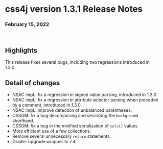 # css4j version 1.3.1 Release Notes

### February 15, 2022

<br/>

## Highlights

This release fixes several bugs, including two regressions introduced in 1.3.0.


## Detail of changes

- NSAC impl.: fix a regression in signed value parsing, introduced in 1.3.0.
- NSAC impl.: fix a regression in attribute selector parsing when preceded by a
  comment, introduced in 1.3.0.
- NSAC impl.: improve detection of unbalanced parentheses.
- CSSOM: fix a bug decomposing and serializing the `background` shorthand.
- CSSOM: fix a bug in the minified serialization of `calc()` values.
- More efficient use of a few collections.
- Remove several unnecessary `return` statements.
- Gradle: upgrade wrapper to 7.4.
